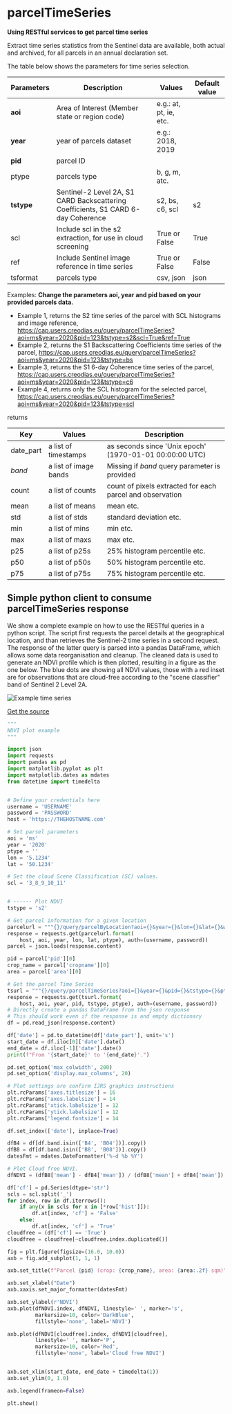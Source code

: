 # parcelTimeSeries

**Using RESTful services to get parcel time series**

Extract time series statistics from the Sentinel data are available, both actual and archived, for all parcels in an annual declaration set.

The table below shows the parameters for time series selection.

| Parameters  | Description   | Values | Default value |
| ----------- | ----------- | ----------- | ----------- |
| **aoi** | Area of Interest (Member state or region code) | e.g.: at, pt, ie, etc. |   |
| **year** | year of parcels dataset   | e.g.: 2018, 2019   |   |
| **pid** | parcel ID |   |   |
| ptype | parcels type | b, g, m, atc. |   |
| **tstype** | Sentinel-2 Level 2A, S1 CARD Backscattering Coefficients, S1 CARD 6-day Coherence | s2, bs, c6, scl | s2 |
| scl | Include scl in the s2 extraction, for use in cloud screening | True or False | True |
| ref | Include Sentinel image reference in time series | True or False | False |
| tsformat | parcels type | csv, json | json |

Examples: **Change the parameters aoi, year and pid based on your provided parcels data.**
- Example 1, returns the S2 time series of the parcel with SCL histograms and image reference,
https://cap.users.creodias.eu/query/parcelTimeSeries?aoi=ms&year=2020&pid=123&tstype=s2&scl=True&ref=True
- Example 2, returns the S1 Backscattering Coefficients time series of the parcel,
https://cap.users.creodias.eu/query/parcelTimeSeries?aoi=ms&year=2020&pid=123&tstype=bs
- Example 3, returns the S1 6-day Coherence time series of the parcel,
https://cap.users.creodias.eu/query/parcelTimeSeries?aoi=ms&year=2020&pid=123&tstype=c6
- Example 4, returns only the SCL histogram for the selected parcel,
https://cap.users.creodias.eu/query/parcelTimeSeries?aoi=ms&year=2020&pid=123&tstype=scl


returns

| Key            | Values  | Description   |
| ---------------| ------- | ----------- |
| date_part     | a list of timestamps     | as seconds since 'Unix epoch' (1970-01-01 00:00:00 UTC)  |
| *band*        | a list of image bands  | Missing if *band* query parameter is provided |
| count      | a list of counts  | count of pixels extracted for each parcel and observation |
| mean       | a list of means   | mean etc. |
| std       | a list of stds   | standard deviation etc. |
| min       | a list of mins   | min etc. |
| max       | a list of maxs   | max etc. |
| p25       | a list of p25s   | 25% histogram percentile etc. |
| p50       | a list of p50s   | 50% histogram percentile etc. |
| p75       | a list of p75s   | 75% histogram percentile etc. |


## Simple python client to consume parcelTimeSeries response

We show a complete example on how to use the RESTful queries in a python script. The script first requests the parcel details at the geographical location, and than retrieves the Sentinel-2 time series in a second request. The response of the latter query is parsed into a pandas DataFrame, which allows some data reorganisation and cleanup. The cleaned data is used to generate an NDVI profile which is then plotted, resulting in a figure as the one below. The blue dots are showing all NDVI values, those with a red inset are for observations that are cloud-free according to the "scene classifier" band of Sentinel 2 Level 2A.

![Example time series](https://raw.githubusercontent.com/ec-jrc/cbm/main/docs/img/figure_1.png)


[Get the source](https://github.com/ec-jrc/cbm/tree/main/tests/test_restful.py)


```python
"""
NDVI plot example
"""

import json
import requests
import pandas as pd
import matplotlib.pyplot as plt
import matplotlib.dates as mdates
from datetime import timedelta


# Define your credentials here
username = 'USERNAME'
password = 'PASSWORD'
host = 'https://THEHOSTNAME.com'

# Set parsel parameters
aoi = 'ms'
year = '2020'
ptype = ''
lon = '5.1234'
lat = '50.1234'

# Set the cloud Scene Classification (SC) values.
scl = '3_8_9_10_11'


# ------ Plot NDVI
tstype = 's2'

# Get parcel information for a given location
parcelurl = """{}/query/parcelByLocation?aoi={}&year={}&lon={}&lat={}&withGeometry=True&ptype={}"""
response = requests.get(parcelurl.format(
    host, aoi, year, lon, lat, ptype), auth=(username, password))
parcel = json.loads(response.content)

pid = parcel['pid'][0]
crop_name = parcel['cropname'][0]
area = parcel['area'][0]

# Get the parcel Time Series
tsurl = """{}/query/parcelTimeSeries?aoi={}&year={}&pid={}&tstype={}&ptype={}"""
response = requests.get(tsurl.format(
    host, aoi, year, pid, tstype, ptype), auth=(username, password))
# Directly create a pandas DataFrame from the json response
# This should work even if the response is and empty dictionary
df = pd.read_json(response.content)

df['date'] = pd.to_datetime(df['date_part'], unit='s')
start_date = df.iloc[0]['date'].date()
end_date = df.iloc[-1]['date'].date()
print(f"From '{start_date}' to '{end_date}'.")

pd.set_option('max_colwidth', 200)
pd.set_option('display.max_columns', 20)

# Plot settings are confirm IJRS graphics instructions
plt.rcParams['axes.titlesize'] = 16
plt.rcParams['axes.labelsize'] = 14
plt.rcParams['xtick.labelsize'] = 12
plt.rcParams['ytick.labelsize'] = 12
plt.rcParams['legend.fontsize'] = 14

df.set_index(['date'], inplace=True)

dfB4 = df[df.band.isin(['B4', 'B04'])].copy()
dfB8 = df[df.band.isin(['B8', 'B08'])].copy()
datesFmt = mdates.DateFormatter('%-d %b %Y')

# Plot Cloud free NDVI.
dfNDVI = (dfB8['mean'] - dfB4['mean']) / (dfB8['mean'] + dfB4['mean'])

df['cf'] = pd.Series(dtype='str')
scls = scl.split('_')
for index, row in df.iterrows():
    if any(x in scls for x in [*row['hist']]):
        df.at[index, 'cf'] = 'False'
    else:
        df.at[index, 'cf'] = 'True'
cloudfree = (df['cf'] == 'True')
cloudfree = cloudfree[~cloudfree.index.duplicated()]

fig = plt.figure(figsize=(16.0, 10.0))
axb = fig.add_subplot(1, 1, 1)

axb.set_title(f"Parcel {pid} (crop: {crop_name}, area: {area:.2f} sqm)")

axb.set_xlabel("Date")
axb.xaxis.set_major_formatter(datesFmt)

axb.set_ylabel(r'NDVI')
axb.plot(dfNDVI.index, dfNDVI, linestyle=' ', marker='s',
         markersize=10, color='DarkBlue',
         fillstyle='none', label='NDVI')

axb.plot(dfNDVI[cloudfree].index, dfNDVI[cloudfree],
         linestyle=' ', marker='P',
         markersize=10, color='Red',
         fillstyle='none', label='Cloud free NDVI')


axb.set_xlim(start_date, end_date + timedelta(1))
axb.set_ylim(0, 1.0)

axb.legend(frameon=False)

plt.show()

```
